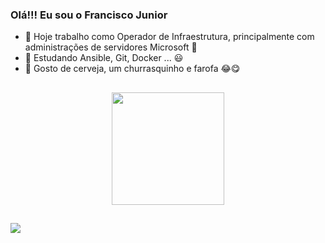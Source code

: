 ### Olá!!! Eu sou o Francisco Junior

- 🔭 Hoje trabalho como Operador de Infraestrutura, principalmente com administrações de servidores Microsoft 🙂
- 🌱 Estudando Ansible, Git, Docker ... 😃
- 💬 Gosto de cerveja, um churrasquinho e farofa 😂😋

##

<div align="center">
  <a href="https://github.com/jrc2508">
  <img height="180em" src="https://github-readme-stats.vercel.app/api?username=jrc2508&show_icons=true&theme=dark&include_all_commits=true&count_private=true"/>
</div>
  
##
  
<div>
  <a href="https://www.linkedin.com/in/franciscoassissj/" target="_blank"><img src="https://img.shields.io/badge/-LinkedIn-%230077B5?style=for-the-badge&logo=linkedin&logoColor=white" target="_blank"></a>
</div>
